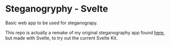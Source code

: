# Steganogryphy - Svelte

Basic web app to be used for steganograpy.

This repo is actually a remake of my original steganography app found [here](https://github.com/thavixt/steganography-js), but made with Svelte, to try out the current Svelte Kit.
